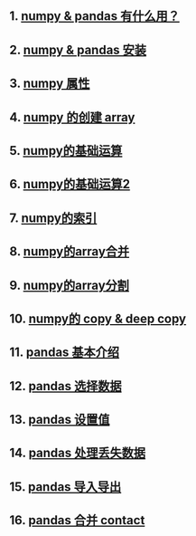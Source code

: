 ## 1. [numpy & pandas 有什么用？](https://www.youtube.com/watch?v=To3YL92HZyc&list=PLXO45tsB95cKKyC45gatc8wEc3Ue7BlI4&index=1)
## 2. [numpy & pandas 安装](https://www.youtube.com/watch?v=JauGYB-Bzuw&list=PLXO45tsB95cKKyC45gatc8wEc3Ue7BlI4&index=2)
## 3. [numpy 属性](https://www.youtube.com/watch?v=mf7ktBLwaJs&list=PLXO45tsB95cKKyC45gatc8wEc3Ue7BlI4&index=3)
## 4. [numpy 的创建 array](https://www.youtube.com/watch?v=2TkMujKoDPI&list=PLXO45tsB95cKKyC45gatc8wEc3Ue7BlI4&index=4)
## 5. [numpy的基础运算](https://www.youtube.com/watch?v=4QgQaNtuZLA&index=5&list=PLXO45tsB95cKKyC45gatc8wEc3Ue7BlI4)
## 6. [numpy的基础运算2](https://www.youtube.com/watch?v=T9es_lniLl0&list=PLXO45tsB95cKKyC45gatc8wEc3Ue7BlI4&index=6)
## 7. [numpy的索引](https://www.youtube.com/watch?v=82Tva71Lm1E&list=PLXO45tsB95cKKyC45gatc8wEc3Ue7BlI4&index=7)
## 8. [numpy的array合并](https://www.youtube.com/watch?v=ttSUtDTjDyI&index=8&list=PLXO45tsB95cKKyC45gatc8wEc3Ue7BlI4)
## 9. [numpy的array分割](https://www.youtube.com/watch?v=o1j-biEc1Pc&index=9&list=PLXO45tsB95cKKyC45gatc8wEc3Ue7BlI4)
## 10. [numpy的 copy & deep copy](https://www.youtube.com/watch?v=lXmiDyktnCA&list=PLXO45tsB95cKKyC45gatc8wEc3Ue7BlI4&index=10)
## 11. [pandas 基本介绍](https://www.youtube.com/watch?v=R6oAP8A2lNQ&list=PLXO45tsB95cKKyC45gatc8wEc3Ue7BlI4&index=11)
## 12. [pandas 选择数据](https://www.youtube.com/watch?v=BRps4z_EJO0&index=12&list=PLXO45tsB95cKKyC45gatc8wEc3Ue7BlI4)
## 13. [pandas 设置值](https://www.youtube.com/watch?v=HuGMmE97LnY&index=13&list=PLXO45tsB95cKKyC45gatc8wEc3Ue7BlI4)
## 14. [pandas 处理丢失数据](https://www.youtube.com/watch?v=H9jqCR4z7Pw&list=PLXO45tsB95cKKyC45gatc8wEc3Ue7BlI4&index=14)
## 15. [pandas 导入导出](https://www.youtube.com/watch?v=Vb2aR_t957E&index=15&list=PLXO45tsB95cKKyC45gatc8wEc3Ue7BlI4)
## 16. [pandas 合并 contact](https://www.youtube.com/watch?v=DcyFh2m3g6c&index=16&list=PLXO45tsB95cKKyC45gatc8wEc3Ue7BlI4)


